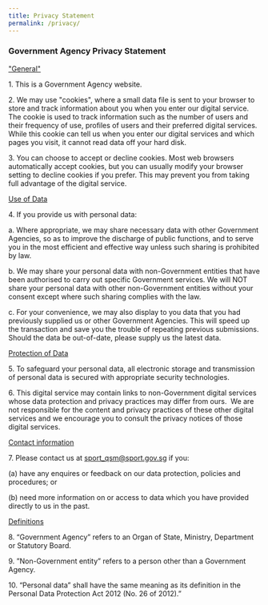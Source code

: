 ```yaml
---
title: Privacy Statement
permalink: /privacy/
---
```

### **Government Agency Privacy Statement**

<u>"General"</u>

1\.  This is a Government Agency website.

2\.  We may use "cookies", where a small data file is sent to your browser to store and track information about you when you enter our digital service. The cookie is used to track information such as the number of users and their frequency of use, profiles of users and their preferred digital services. While this cookie can tell us when you enter our digital services and which pages you visit, it cannot read data off your hard disk.

3\.  You can choose to accept or decline cookies. Most web browsers automatically accept cookies, but you can usually modify your browser setting to decline cookies if you prefer. This may prevent you from taking full advantage of the digital service.

<u>Use of Data</u>

4\. If you provide us with personal data:

a. Where appropriate, we may share necessary data with other Government Agencies, so as to improve the discharge of public functions, and to serve you in the most efficient and effective way unless such sharing is prohibited by law.

b. We may share your personal data with non-Government entities that have been authorised to carry out specific Government services. We will NOT share your personal data with other non-Government entities without your consent except where such sharing complies with the law.

c. For your convenience, we may also display to you data that you had previously supplied us or other Government Agencies. This will speed up the transaction and save you the trouble of repeating previous submissions. Should the data be out-of-date, please supply us the latest data.


<u>Protection of Data</u>

5\. To safeguard your personal data, all electronic storage and transmission of personal data is secured with appropriate security technologies.

6\. This digital service may contain links to non-Government digital services whose data protection and privacy practices may differ from ours.&nbsp; We are not responsible for the content and privacy practices of these other digital services and we encourage you to consult the privacy notices of those digital services.

<u>Contact information</u>

7\. Please contact us at&nbsp;[sport_qsm@sport.gov.sg](mailto:sport_qsm@sport.gov.sg)&nbsp;if you:

(a) have any enquires or feedback on our data protection, policies and procedures; or

(b) need more information on or access to data which you have provided directly to us in the past.

	
<u>Definitions</u>

8\. “Government Agency” refers to an Organ of State, Ministry, Department or Statutory Board.

9\. ”Non-Government entity” refers to a person other than a Government Agency.  
  
10\. “Personal data” shall have the same meaning as its definition in the Personal Data Protection Act 2012 (No. 26 of 2012).”